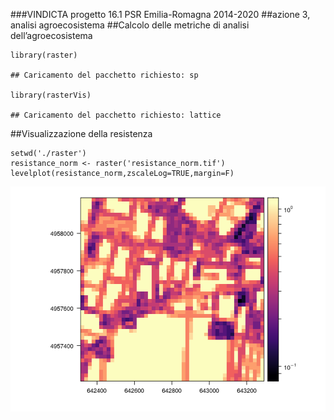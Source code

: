 ###VINDICTA progetto 16.1 PSR Emilia-Romagna 2014-2020 ##azione 3,
analisi agroecosistema ##Calcolo delle metriche di analisi
dell’agroecosistema

    library(raster)

    ## Caricamento del pacchetto richiesto: sp

    library(rasterVis)

    ## Caricamento del pacchetto richiesto: lattice

##Visualizzazione della resistenza

    setwd('./raster')
    resistance_norm <- raster('resistance_norm.tif')
    levelplot(resistance_norm,zscaleLog=TRUE,margin=F)

![](metriche_files/figure-markdown_strict/resistance-1.png)
